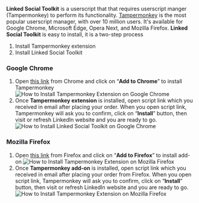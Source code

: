 **Linked Social Toolkit** is a userscript that that requires userscript manger (Tampermonkey) to perform its functionality. [Tampermonkey](https://tampermonkey.net/) is the most popular userscript manager, with over 10 million users. It's available for Google Chrome, Microsoft Edge, Opera Next, and Mozilla Firefox.
**Linked Social Toolkit** is easy to install, it is a two-step process
1. Install Tampermonkey extension
2. Install Linked Social Toolkit
### Google Chrome

1. Open [this link](https://chrome.google.com/webstore/detail/tampermonkey/dhdgffkkebhmkfjojejmpbldmpobfkfo) from Chrome and click on “**Add to Chrome**” to install Tampermonkey
![How to Install Tampermonkey Extension on Google Chrome](https://github.com/ZiaUrR3hman/LinkedSocialToolkit/raw/master/images/How-to-Install-Tampermonkey-Extension-on-Google-Chrome-image001.png) 
2. Once **Tampermonkey extension** is installed, open script link which you received in email after placing your order. When you open script link, Tampermonkey will ask you to confirm, click on “**Install**” button, then visit or refresh LinkedIn website and you are ready to go.
![How to Install Linked Social Toolkit on Google Chrome](https://github.com/ZiaUrR3hman/LinkedSocialToolkit/raw/master/images/How-to-Install-Linked-Social-Toolkit-on-Google-Chrome-image002.jpg) 

### Mozilla Firefox
1. Open [this link](https://addons.mozilla.org/en-US/firefox/addon/tampermonkey/) from Firefox and click on “**Add to Firefox**” to install add-on
 ![How to Install Tampermonkey Extension on Mozilla Firefox](https://github.com/ZiaUrR3hman/LinkedSocialToolkit/raw/master/images/How-to-Install-Tampermonkey-addon-on-Mozilla-Firefox-image003.jpg)
2. Once **Tampermonkey add-on** is installed, open script link which you received in email after placing your order from Firefox. When you open script link, Tampermonkey will ask you to confirm, click on “**Install**” button, then visit or refresh LinkedIn website and you are ready to go.
 ![How to Install Tampermonkey Extension on Mozilla Firefox](https://github.com/ZiaUrR3hman/LinkedSocialToolkit/raw/master/images/How-to-Install-Linked-Social-Toolkit-on-Mozilla-Firefox-image010.jpg)

 
